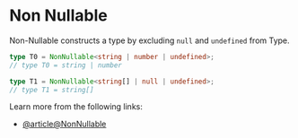 # Non Nullable

Non-Nullable constructs a type by excluding `null` and `undefined` from Type.

```typescript
type T0 = NonNullable<string | number | undefined>;
// type T0 = string | number

type T1 = NonNullable<string[] | null | undefined>;
// type T1 = string[]
```

Learn more from the following links:

- [@article@NonNullable<Type>](https://www.typescriptlang.org/docs/handbook/utility-types.html#nonnullabletype)
